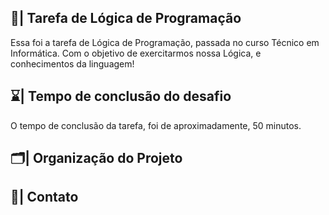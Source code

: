 ## 📑| Tarefa de Lógica de Programação

  Essa foi a tarefa de Lógica de Programação, passada no curso Técnico em Informática. Com o objetivo de exercitarmos nossa Lógica, e conhecimentos da linguagem!
  
## ⌛| Tempo de conclusão do desafio

  O tempo de conclusão da tarefa, foi de aproximadamente, 50 minutos. 
  
## 🗂️| Organização do Projeto
       
                                           
            
            
## 📱| Contato      
  
     
  
      
  
   


 


 





